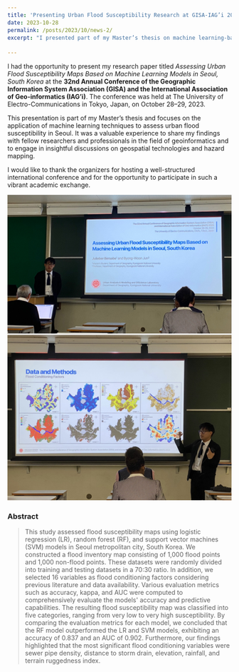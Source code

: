 ```yaml
---
title: 'Presenting Urban Flood Susceptibility Research at GISA-IAG’i 2023 Conference in Tokyo'
date: 2023-10-28
permalink: /posts/2023/10/news-2/
excerpt: "I presented part of my Master’s thesis on machine learning-based flood susceptibility mapping in Seoul at the GISA-IAG’i 2023 Conference held in Tokyo, Japan."

---
```

I had the opportunity to present my research paper titled *Assessing Urban Flood Susceptibility Maps Based on Machine Learning Models in Seoul, South Korea* at the **32nd Annual Conference of the Geographic Information System Association (GISA) and the International Association of Geo-informatics (IAG’i)**. The conference was held at The University of Electro-Communications in Tokyo, Japan, on October 28–29, 2023.

This presentation is part of my Master’s thesis and focuses on the application of machine learning techniques to assess urban flood susceptibility in Seoul. It was a valuable experience to share my findings with fellow researchers and professionals in the field of geoinformatics and to engage in insightful discussions on geospatial technologies and hazard mapping.

I would like to thank the organizers for hosting a well-structured international conference and for the opportunity to participate in such a vibrant academic exchange.

<img src='\images\KakaoTalk_20250514_105313991_03.jpg'>
<img src='\images\KakaoTalk_20250514_105313991_02.jpg'>

### Abstract 
> This study assessed flood susceptibility maps using logistic regression (LR), random forest (RF), and support vector machines (SVM) models in Seoul metropolitan city, South Korea. We constructed a flood inventory map consisting of 1,000 flood points and 1,000 non-flood points. These datasets were randomly divided into training and testing datasets in a 70:30 ratio. In addition, we selected 16 variables as flood conditioning factors considering previous literature and data availability. Various evaluation metrics such as accuracy, kappa, and AUC were computed to comprehensively evaluate the models' accuracy and predictive capabilities. The resulting flood susceptibility map was classified into five categories, ranging from very low to very high susceptibility. By comparing the evaluation metrics for each model, we concluded that the RF model outperformed the LR and SVM models, exhibiting an accuracy of 0.837 and an AUC of 0.902. Furthermore, our findings highlighted that the most significant flood conditioning variables were sewer pipe density, distance to storm drain, elevation, rainfall, and terrain ruggedness index.